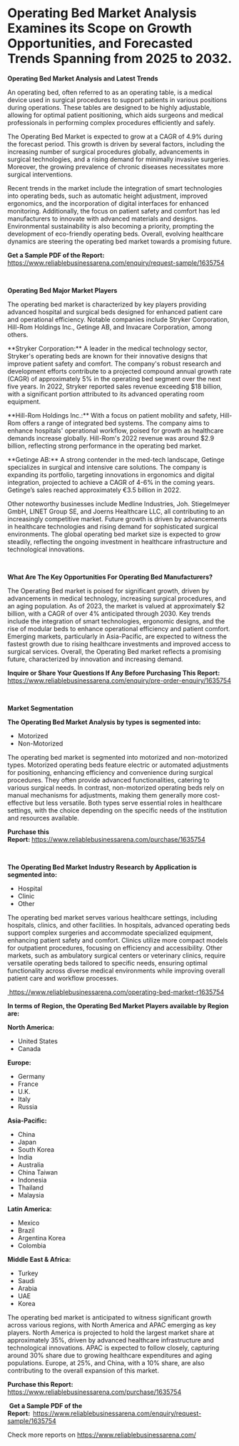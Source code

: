<p><h1>Operating Bed Market Analysis Examines its Scope on Growth Opportunities, and Forecasted Trends Spanning from 2025 to 2032.</h1></p><p><strong>Operating Bed Market Analysis and Latest Trends</strong></p>
<p><p>An operating bed, often referred to as an operating table, is a medical device used in surgical procedures to support patients in various positions during operations. These tables are designed to be highly adjustable, allowing for optimal patient positioning, which aids surgeons and medical professionals in performing complex procedures efficiently and safely.</p><p>The Operating Bed Market is expected to grow at a CAGR of 4.9% during the forecast period. This growth is driven by several factors, including the increasing number of surgical procedures globally, advancements in surgical technologies, and a rising demand for minimally invasive surgeries. Moreover, the growing prevalence of chronic diseases necessitates more surgical interventions. </p><p>Recent trends in the market include the integration of smart technologies into operating beds, such as automatic height adjustment, improved ergonomics, and the incorporation of digital interfaces for enhanced monitoring. Additionally, the focus on patient safety and comfort has led manufacturers to innovate with advanced materials and designs. Environmental sustainability is also becoming a priority, prompting the development of eco-friendly operating beds. Overall, evolving healthcare dynamics are steering the operating bed market towards a promising future.</p></p>
<p><strong>Get a Sample PDF of the Report:&nbsp;</strong> <a href="https://www.reliablebusinessarena.com/enquiry/request-sample/1635754?utm_campaign=2343&utm_medium=2&utm_source=Github&utm_content=ia&utm_term=16022025&utm_id=operating-bed">https://www.reliablebusinessarena.com/enquiry/request-sample/1635754</a></p>
<p>&nbsp;</p>
<p><strong>Operating Bed Major Market Players</strong></p>
<p><p>The operating bed market is characterized by key players providing advanced hospital and surgical beds designed for enhanced patient care and operational efficiency. Notable companies include Stryker Corporation, Hill-Rom Holdings Inc., Getinge AB, and Invacare Corporation, among others.</p><p>**Stryker Corporation:** A leader in the medical technology sector, Stryker's operating beds are known for their innovative designs that improve patient safety and comfort. The company's robust research and development efforts contribute to a projected compound annual growth rate (CAGR) of approximately 5% in the operating bed segment over the next five years. In 2022, Stryker reported sales revenue exceeding $18 billion, with a significant portion attributed to its advanced operating room equipment.</p><p>**Hill-Rom Holdings Inc.:** With a focus on patient mobility and safety, Hill-Rom offers a range of integrated bed systems. The company aims to enhance hospitals' operational workflow, poised for growth as healthcare demands increase globally. Hill-Rom's 2022 revenue was around $2.9 billion, reflecting strong performance in the operating bed market.</p><p>**Getinge AB:** A strong contender in the med-tech landscape, Getinge specializes in surgical and intensive care solutions. The company is expanding its portfolio, targeting innovations in ergonomics and digital integration, projected to achieve a CAGR of 4-6% in the coming years. Getinge’s sales reached approximately €3.5 billion in 2022.</p><p>Other noteworthy businesses include Medline Industries, Joh. Stiegelmeyer GmbH, LINET Group SE, and Joerns Healthcare LLC, all contributing to an increasingly competitive market. Future growth is driven by advancements in healthcare technologies and rising demand for sophisticated surgical environments. The global operating bed market size is expected to grow steadily, reflecting the ongoing investment in healthcare infrastructure and technological innovations.</p></p>
<p>&nbsp;</p>
<p><strong>What Are The Key Opportunities For Operating Bed Manufacturers?</strong></p>
<p><p>The Operating Bed market is poised for significant growth, driven by advancements in medical technology, increasing surgical procedures, and an aging population. As of 2023, the market is valued at approximately $2 billion, with a CAGR of over 4% anticipated through 2030. Key trends include the integration of smart technologies, ergonomic designs, and the rise of modular beds to enhance operational efficiency and patient comfort. Emerging markets, particularly in Asia-Pacific, are expected to witness the fastest growth due to rising healthcare investments and improved access to surgical services. Overall, the Operating Bed market reflects a promising future, characterized by innovation and increasing demand.</p></p>
<p><strong>Inquire or Share Your Questions If Any Before Purchasing This Report:</strong> <a href="https://www.reliablebusinessarena.com/enquiry/pre-order-enquiry/1635754?utm_campaign=2343&utm_medium=2&utm_source=Github&utm_content=ia&utm_term=16022025&utm_id=operating-bed">https://www.reliablebusinessarena.com/enquiry/pre-order-enquiry/1635754</a></p>
<p>&nbsp;</p>
<p><strong>Market Segmentation</strong></p>
<p><strong>The Operating Bed Market Analysis by types is segmented into:</strong></p>
<p><ul><li>Motorized</li><li>Non-Motorized</li></ul></p>
<p><p>The operating bed market is segmented into motorized and non-motorized types. Motorized operating beds feature electric or automated adjustments for positioning, enhancing efficiency and convenience during surgical procedures. They often provide advanced functionalities, catering to various surgical needs. In contrast, non-motorized operating beds rely on manual mechanisms for adjustments, making them generally more cost-effective but less versatile. Both types serve essential roles in healthcare settings, with the choice depending on the specific needs of the institution and resources available.</p></p>
<p><strong>Purchase this Report:&nbsp;</strong><a href="https://www.reliablebusinessarena.com/purchase/1635754?utm_campaign=2343&utm_medium=2&utm_source=Github&utm_content=ia&utm_term=16022025&utm_id=operating-bed">https://www.reliablebusinessarena.com/purchase/1635754</a></p>
<p>&nbsp;</p>
<p><strong>The Operating Bed Market Industry Research by Application is segmented into:</strong></p>
<p><ul><li>Hospital</li><li>Clinic</li><li>Other</li></ul></p>
<p><p>The operating bed market serves various healthcare settings, including hospitals, clinics, and other facilities. In hospitals, advanced operating beds support complex surgeries and accommodate specialized equipment, enhancing patient safety and comfort. Clinics utilize more compact models for outpatient procedures, focusing on efficiency and accessibility. Other markets, such as ambulatory surgical centers or veterinary clinics, require versatile operating beds tailored to specific needs, ensuring optimal functionality across diverse medical environments while improving overall patient care and workflow processes.</p></p>
<p><a href="https://www.reliablebusinessarena.com/operating-bed-market-r1635754?utm_campaign=2343&utm_medium=2&utm_source=Github&utm_content=ia&utm_term=16022025&utm_id=operating-bed">&nbsp;https://www.reliablebusinessarena.com/operating-bed-market-r1635754</a></p>
<p><strong>In terms of Region, the Operating Bed Market Players available by Region are:</strong></p>
<p>
    <p> <strong> North America: </strong>
        <ul>
            <li>United States</li>
            <li>Canada</li>
        </ul>
        </p> 
    <p> <strong> Europe: </strong>
        <ul>
            <li>Germany</li>
            <li>France</li>
            <li>U.K.</li>
            <li>Italy</li>
            <li>Russia</li>
        </ul>
        </p> 
    <p> <strong> Asia-Pacific: </strong>
        <ul>
            <li>China</li>
            <li>Japan</li>
            <li>South Korea</li>
            <li>India</li>
            <li>Australia</li>
            <li>China Taiwan</li>
            <li>Indonesia</li>
            <li>Thailand</li>
            <li>Malaysia</li>
        </ul>
        </p> 
    <p> <strong> Latin America: </strong>
        <ul>
            <li>Mexico</li>
            <li>Brazil</li>
            <li>Argentina Korea</li>
            <li>Colombia</li>
        </ul>
        </p> 
    <p> <strong> Middle East & Africa: </strong>
        <ul>
            <li>Turkey</li>
            <li>Saudi</li>
            <li>Arabia</li>
            <li>UAE</li>
            <li>Korea</li>
        </ul>
    </p>
    </p>
<p><p>The operating bed market is anticipated to witness significant growth across various regions, with North America and APAC emerging as key players. North America is projected to hold the largest market share at approximately 35%, driven by advanced healthcare infrastructure and technological innovations. APAC is expected to follow closely, capturing around 30% share due to growing healthcare expenditures and aging populations. Europe, at 25%, and China, with a 10% share, are also contributing to the overall expansion of this market.</p></p>
<p><strong>Purchase this Report: </strong><a href="https://www.reliablebusinessarena.com/purchase/1635754?utm_campaign=2343&utm_medium=2&utm_source=Github&utm_content=ia&utm_term=16022025&utm_id=operating-bed">https://www.reliablebusinessarena.com/purchase/1635754</a></p>
<p>&nbsp;<strong>Get a Sample PDF of the Report:&nbsp;&nbsp;</strong><a href="https://www.reliablebusinessarena.com/enquiry/request-sample/1635754?utm_campaign=2343&utm_medium=2&utm_source=Github&utm_content=ia&utm_term=16022025&utm_id=operating-bed">https://www.reliablebusinessarena.com/enquiry/request-sample/1635754</a></p>
<p><strong></strong></p>
<p>Check more reports on <a href="https://www.reliablebusinessarena.com/?utm_campaign=2343&utm_medium=2&utm_source=Github&utm_content=ia&utm_term=16022025&utm_id=operating-bed">https://www.reliablebusinessarena.com/</a></p>